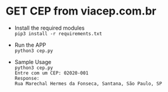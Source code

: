 # GET CEP from viacep.com.br

- Install the required modules  
``pip3 install -r requirements.txt``

- Run the APP  
``python3 cep.py``

- Sample Usage  
``python3 cep.py``  
``Entre com um CEP: 02020-001``  
``Response:``  
``Rua Marechal Hermes da Fonseca, Santana, São Paulo, SP``  
